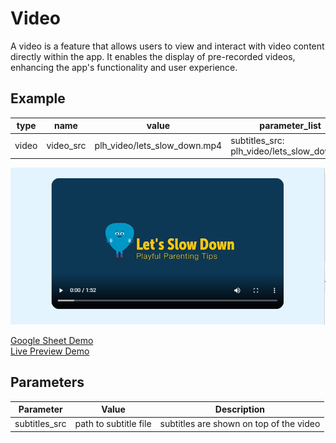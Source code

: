 # Video

A video is a feature that allows users to view and interact with video content directly within the app. It enables the display of pre-recorded videos, enhancing the app's functionality and user experience.

## Example

| type     | name       |value                                  |parameter_list  |
|--------- | -----------|----------                             |----------------|
|video     |video_src	  |plh_video/lets_slow_down.mp4           |subtitles_src: plh_video/lets_slow_down.vtt |

![](images/video.png)

[Google Sheet Demo](https://docs.google.com/spreadsheets/d/1OjY24TnAWRxiiPT9vED59DLwz2Zb9RmUHw-Lym1pCXo/edit#gid=569531329)   
[Live Preview Demo](https://idems-debug.web.app/template/comp_video)

## Parameters

| Parameter             | Value                        | Description |
| ---------             | -----------                  | --------- |
|subtitles_src          |path to subtitle file         | subtitles are shown on top of the video|
